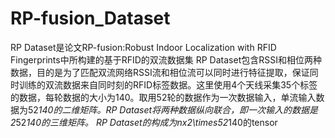 # RP-fusion_Dataset
RP Dataset是论文RP-fusion:Robust Indoor Localization with RFID Fingerprints中所构建的基于RFID的双流数据集
RP Dataset包含RSSI和相位两种数据，目的是为了匹配双流网络RSSI流和相位流可以同时进行特征提取，保证同时训练的双流数据来自同时刻的RFID标签数据。这里使用4个天线采集35个标签的数据，每轮数据的大小为140。取用52轮的数据作为一次数据输入，单流输入数据为52*140的二维矩阵。RP Dataset将两种数据纵向联合，即一次输入的数据是2*52*140的三维矩阵。
RP Dataset的构成为nx2\times52*140的tensor
